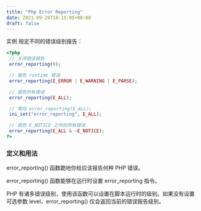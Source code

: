 ```yaml
---
title: "Php Error Reporting"
date: 2021-09-26T18:15:05+08:00
draft: false
---
```


实例
规定不同的错误级别报告：

```php
<?php
 // 关闭错误报告
 error_reporting(0);

 // 报告 runtime 错误
 error_reporting(E_ERROR | E_WARNING | E_PARSE);

 // 报告所有错误
 error_reporting(E_ALL);

 // 等同 error_reporting(E_ALL);
 ini_set("error_reporting", E_ALL);

 // 报告 E_NOTICE 之外的所有错误
 error_reporting(E_ALL & ~E_NOTICE);
?> 

```


### 定义和用法

error_reporting() 函数跪地你给应该报告何种 PHP 错误。

error_reporting() 函数能够在运行时设置 error_reporting 指令。

PHP 有诸多错误级别，使用该函数可以设置在脚本运行时的级别。如果没有设置可选参数 level，error_reporting() 仅会返回当前的错误报告级别。